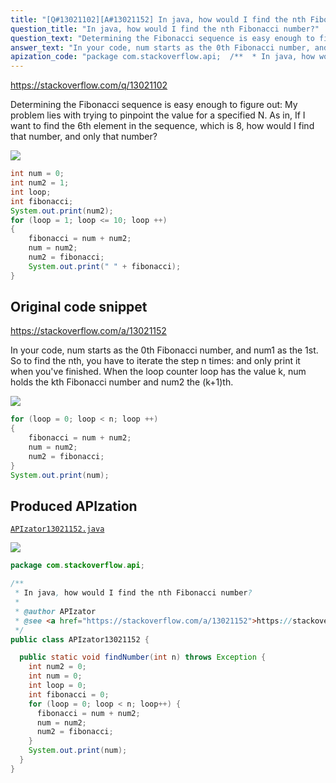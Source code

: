 ```yaml
---
title: "[Q#13021102][A#13021152] In java, how would I find the nth Fibonacci number?"
question_title: "In java, how would I find the nth Fibonacci number?"
question_text: "Determining the Fibonacci sequence is easy enough to figure out: My problem lies with trying to pinpoint the value for a specified N. As in, If I want to find the 6th element in the sequence, which is 8, how would I find that number, and only that number?"
answer_text: "In your code, num starts as the 0th Fibonacci number, and num1 as the 1st. So to find the nth, you have to iterate the step n times: and only print it when you've finished. When the loop counter loop has the value k, num holds the kth Fibonacci number and num2 the (k+1)th."
apization_code: "package com.stackoverflow.api;  /**  * In java, how would I find the nth Fibonacci number?  *  * @author APIzator  * @see <a href=\"https://stackoverflow.com/a/13021152\">https://stackoverflow.com/a/13021152</a>  */ public class APIzator13021152 {    public static void findNumber(int n) throws Exception {     int num2 = 0;     int num = 0;     int loop = 0;     int fibonacci = 0;     for (loop = 0; loop < n; loop++) {       fibonacci = num + num2;       num = num2;       num2 = fibonacci;     }     System.out.print(num);   } }"
---
```


https://stackoverflow.com/q/13021102

Determining the Fibonacci sequence is easy enough to figure out:
My problem lies with trying to pinpoint the value for a specified N. As in, If I want to find the 6th element in the sequence, which is 8, how would I find that number, and only that number?


<div class="code-logo"><img src="/stackoverflow.png" /></div>

```java
int num = 0;
int num2 = 1;
int loop;
int fibonacci;
System.out.print(num2);
for (loop = 1; loop <= 10; loop ++)
{
    fibonacci = num + num2;
    num = num2;
    num2 = fibonacci;
    System.out.print(" " + fibonacci);
}
```


## Original code snippet

https://stackoverflow.com/a/13021152

In your code, num starts as the 0th Fibonacci number, and num1 as the 1st. So to find the nth, you have to iterate the step n times:
and only print it when you&#x27;ve finished.
When the loop counter loop has the value k, num holds the kth Fibonacci number and num2 the (k+1)th.

<div class="code-logo"><img src="/stackoverflow.png" /></div>

```java
for (loop = 0; loop < n; loop ++)
{
    fibonacci = num + num2;
    num = num2;
    num2 = fibonacci;
}
System.out.print(num);
```

## Produced APIzation

[`APIzator13021152.java`](https://github.com/pasqualesalza/apization-temp-data/raw/master/search/APIzator13021152.java)

<div class="code-logo"><img src="/apizator.png" /></div>

```java
package com.stackoverflow.api;

/**
 * In java, how would I find the nth Fibonacci number?
 *
 * @author APIzator
 * @see <a href="https://stackoverflow.com/a/13021152">https://stackoverflow.com/a/13021152</a>
 */
public class APIzator13021152 {

  public static void findNumber(int n) throws Exception {
    int num2 = 0;
    int num = 0;
    int loop = 0;
    int fibonacci = 0;
    for (loop = 0; loop < n; loop++) {
      fibonacci = num + num2;
      num = num2;
      num2 = fibonacci;
    }
    System.out.print(num);
  }
}

```